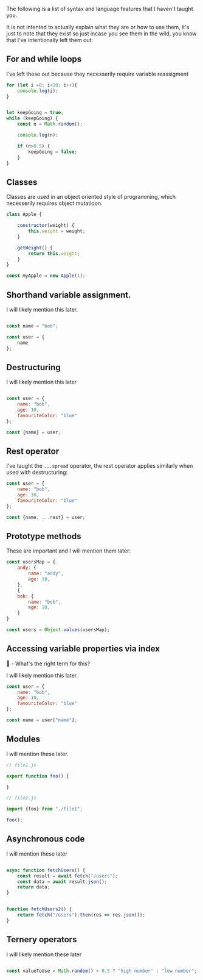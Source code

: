 The following is a list of syntax and language features that I haven't taught you. 

It is not intented to actually explain what they are or how to use them, it's just to note that they exist so just incase you see them in the wild, you know that I've intentionally left them out: 


## For and while loops

I've left these out because they necesserily require variable reassigment

```javascript
for (let i =0; i<10; i++){
    console.log(i); 
}


let keepGoing = true; 
while (keepGoing) {
    const n = Math.random(); 

    console.log(n); 

    if (n>0.5) {
        keepGoing = false; 
    }
}
```


## Classes 

Classes are used in an object oriented style of programming, which necesserily requires object mutatioon. 

```javascript
class Apple {

    constructor(weight) {
        this.weight = weight; 
    }

    getWeight() {
        return this.weight; 
    }
}

const myApple = new Apple(1); 

```


## Shorthand variable assignment. 

I will likely mention this later. 

```javascript

const name = "bob"; 

const user = {
    name
}; 

```

## Destructuring 

I will likely mention this later

```javascript

const user = {
    name: "bob", 
    age: 10, 
    favouriteColor: "blue"
}; 

const {name} = user; 


```

## Rest operator 

I've taught the `...spread` operator, the rest operator applies similarly when used with destructuring: 


```javascript
const user = {
    name: "bob", 
    age: 10, 
    favouriteColor: "blue"
}; 

const {name, ...rest} = user; 
```



## Prototype methods

These are important and I will mention them later: 

```javascript
const usersMap = {
    andy: {
        name: "andy", 
        age: 10, 
    },
    {
    bob: {
        name: "bob", 
        age: 10, 
    }
}

const users = Object.values(usersMap);

```


## Accessing variable properties via index

🤔 - What's the right term for this? 

I will likely mention this later.


```javascript
const user = {
    name: "bob", 
    age: 10, 
    favouriteColor: "blue"
}; 

const name = user["name"]; 
```

## Modules 

I will mention these later. 

```javascript
// file1.js 

export function foo() {

}

// file2.js

import {foo} from "./file1"; 

foo(); 
```

## Asynchronous code 

I will mention these later


```javascript

async function fetchUsers() {
    const result = await fetch("/users"); 
    const data = await result.json(); 
    return data; 
}


function fetchUsers2() {
    return fetch("/users").then(res => res.json()); 
}

```


## Ternery operators 

I will likely mention these later

```javascript

const valueToUse = Math.random() > 0.5 ? "high number" : "low number"; 

```